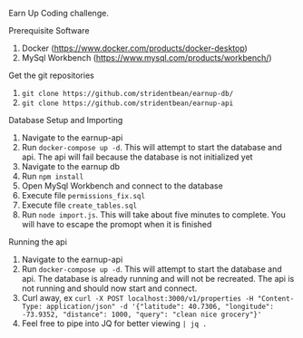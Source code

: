 Earn Up Coding challenge.

Prerequisite Software
1. Docker (https://www.docker.com/products/docker-desktop)
1. MySql Workbench (https://www.mysql.com/products/workbench/)

Get the git repositories
1. `git clone https://github.com/stridentbean/earnup-db/`
1. `git clone https://github.com/stridentbean/earnup-api`

Database Setup and Importing
1. Navigate to the earnup-api
1. Run `docker-compose up -d`. This will attempt to start the database and api. The api will fail because the database is not initialized yet 
1. Navigate to the earnup db
1. Run `npm install`
1. Open MySql Workbench and connect to the database
1. Execute file `permissions_fix.sql`
1. Execute file `create_tables.sql`
1. Run `node import.js`. This will take about five minutes to complete. You will have to escape the promopt when it is finished

Running the api
1. Navigate to the earnup-api
1. Run `docker-compose up -d`. This will attempt to start the database and api. The database is already running and will not be recreated. The api is not running and should now start and connect. 
1. Curl away, ex `curl -X POST localhost:3000/v1/properties -H "Content-Type: application/json" -d '{"latitude": 40.7306, "longitude": -73.9352, "distance": 1000, "query": "clean nice grocery"}'`
1. Feel free to pipe into JQ for better viewing `| jq .`